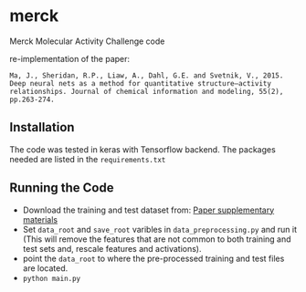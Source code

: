 # merck
Merck Molecular Activity Challenge code

re-implementation of the paper: 

`Ma, J., Sheridan, R.P., Liaw, A., Dahl, G.E. and Svetnik, V., 2015. Deep neural nets as a method for quantitative structure–activity relationships. Journal of chemical information and modeling, 55(2), pp.263-274.`

## Installation
The code was tested in keras with Tensorflow backend. 
The packages needed are listed in the `requirements.txt`

## Running the Code
* Download the training and test dataset from: [Paper supplementary materials](http://pubs.acs.org/doi/suppl/10.1021/ci500747n/suppl_file/ci500747n_si_002.zip)
* Set `data_root` and `save_root` varibles in `data_preprocessing.py` and run it (This will remove the features that are not common to both training and test sets and, rescale features and activations).
* point the `data_root` to where the pre-processed training and test files are located.
* `python main.py`






